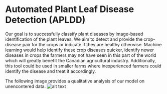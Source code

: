 # Automated Plant Leaf Disease Detection (APLDD)
Our goal is to successfully classify plant diseases by image-based identification of the plant leaves. We aim to detect and provide the crop-disease pair for the crops or indicate if they are healthy otherwise. Machine learning would help identify these crop diseases quicker, identify newer diseases in crops the farmers may not have seen in this part of the world which will greatly benefit the Canadian agricultural industry. Additionally, this tool could be used in smaller farms where inexperienced farmers could identify the disease and treat it accordingly.

The following image provides a qualitative analysis of our model on unencontered data.
![alt text](https://github.com/fabinjoe/Plant-Leaf-Detection/blob/README-images/output10.png?raw=true)
